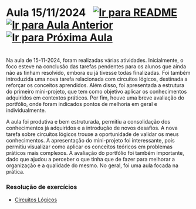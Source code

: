 # Aula 15/11/2024 &nbsp; [![Ir para README](https://img.shields.io/badge/Indice-Verde?style=for-the-badge)](../README.md#indice) &nbsp; [![Ir para Aula Anterior](https://img.shields.io/badge/Anterior-Aula%206-007ACC?style=for-the-badge)](../aulas/08-11-2024.md) [![Ir para Próxima Aula](https://img.shields.io/badge/Próxima-Aula%208-007ACC?style=for-the-badge)](../aulas/22-11-2024.md)

<br>
Na aula de 15-11-2024, foram realizadas várias atividades. Inicialmente, o foco esteve na conclusão das tarefas pendentes para os alunos que ainda não as tinham resolvido, embora eu já tivesse todas finalizadas. Foi também introduzida uma nova tarefa relacionada com circuitos lógicos, destinada a reforçar os conceitos aprendidos. Além disso, foi apresentada a estrutura do primeiro mini-projeto, que tem como objetivo aplicar os conhecimentos adquiridos em contextos práticos. Por fim, houve uma breve avaliação do portfólio, onde foram indicados pontos de melhoria em geral e individualmente.

<br/>

A aula foi produtiva e bem estruturada, permitiu a consolidação dos conhecimentos já adquiridos e a introdução de novos desafios. A nova tarefa sobre circuitos lógicos trouxe a oportunidade de validar os meus conhecimentos. A apresentação do mini-projeto foi interessante, pois permitiu visualizar como aplicar os conceitos teóricos em problemas práticos mais complexos. A avaliação do portfólio foi também importante, dado que ajudou a perceber o que tinha que de fazer para melhorar a organização e a qualidade do mesmo. No geral, foi uma aula focada na prática.


### Resolução de exercícios

- [Circuitos Lógicos](../fichas/circuitos_logicos/ficha%20de%20trabalho%203.md)


